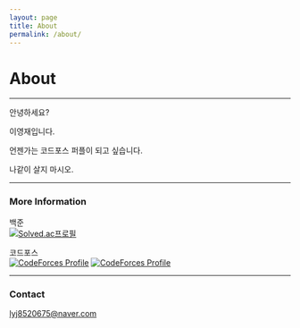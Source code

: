 ```yaml
---
layout: page
title: About
permalink: /about/
---
```


# About

---

안녕하세요?

이영재입니다.

언젠가는 코드포스 퍼플이 되고 싶습니다.

나같이 살지 마시오.

---

### More Information

백준  
[![Solved.ac프로필](http://mazassumnida.wtf/api/generate_badge?boj=Rose)](https://solved.ac/Rose)

코드포스  
[![CodeForces Profile](https://cf.leed.at?id=Rose)](https://codeforces.com/profile/Rose)
[![CodeForces Profile](https://cf.leed.at?id=Daisy)](https://codeforces.com/profile/Daisy)

---

### Contact

[lyj8520675@naver.com](mailto:lyj8520675@naver.com)
